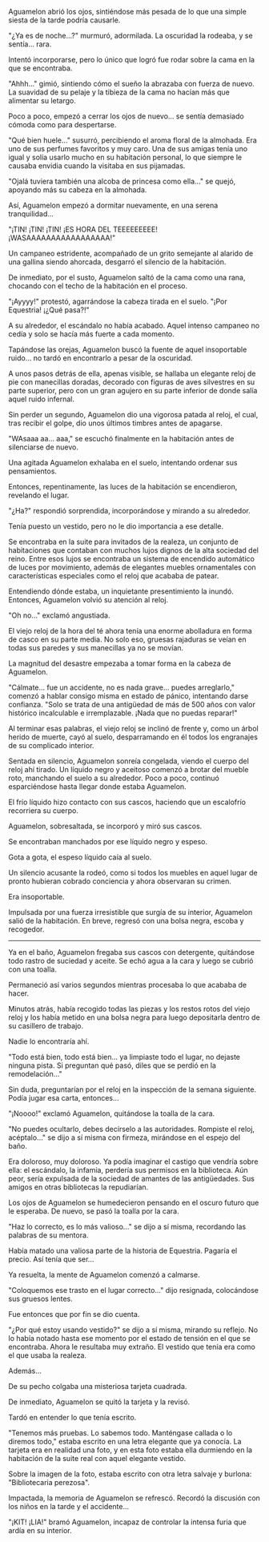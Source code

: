 Aguamelon abrió los ojos, sintiéndose más pesada de lo que una simple siesta de la tarde podría causarle.

"¿Ya es de noche...?" murmuró, adormilada. La oscuridad la rodeaba, y se sentía... rara.

Intentó incorporarse, pero lo único que logró fue rodar sobre la cama en la que se encontraba.

"Ahhh..." gimió, sintiendo cómo el sueño la abrazaba con fuerza de nuevo. La suavidad de su pelaje y la tibieza de la cama no hacían más que alimentar su letargo.

Poco a poco, empezó a cerrar los ojos de nuevo... se sentía demasiado cómoda como para despertarse.

"Qué bien huele..." susurró, percibiendo el aroma floral de la almohada. Era uno de sus perfumes favoritos y muy caro. Una de sus amigas tenía uno igual y solía usarlo mucho en su habitación personal, lo que siempre le causaba envidia cuando la visitaba en sus pijamadas.

"Ojalá tuviera también una alcoba de princesa como ella..." se quejó, apoyando más su cabeza en la almohada.

Así, Aguamelon empezó a dormitar nuevamente, en una serena tranquilidad...

"¡TIN! ¡TIN! ¡TIN! ¡ES HORA DEL TEEEEEEEEE! ¡WASAAAAAAAAAAAAAAAAA!"

Un campaneo estridente, acompañado de un grito semejante al alarido de una gallina siendo ahorcada, desgarró el silencio de la habitación.

De inmediato, por el susto, Aguamelon saltó de la cama como una rana, chocando con el techo de la habitación en el proceso.

"¡Ayyyy!" protestó, agarrándose la cabeza tirada en el suelo. "¡Por Equestria! ¡¿Qué pasa?!"

A su alrededor, el escándalo no había acabado. Aquel intenso campaneo no cedía y solo se hacía más fuerte a cada momento.

Tapándose las orejas, Aguamelon buscó la fuente de aquel insoportable ruido... no tardó en encontrarlo a pesar de la oscuridad.

A unos pasos detrás de ella, apenas visible, se hallaba un elegante reloj de pie con manecillas doradas, decorado con figuras de aves silvestres en su parte superior, pero con un gran agujero en su parte inferior de donde salía aquel ruido infernal.

Sin perder un segundo, Aguamelon dio una vigorosa patada al reloj, el cual, tras recibir el golpe, dio unos últimos timbres antes de apagarse.

"WAsaaa aa... aaa," se escuchó finalmente en la habitación antes de silenciarse de nuevo.

Una agitada Aguamelon exhalaba en el suelo, intentando ordenar sus pensamientos.

Entonces, repentinamente, las luces de la habitación se encendieron, revelando el lugar.

"¿Ha?" respondió sorprendida, incorporándose y mirando a su alrededor.

Tenía puesto un vestido, pero no le dio importancia a ese detalle.

Se encontraba en la suite para invitados de la realeza, un conjunto de habitaciones que contaban con muchos lujos dignos de la alta sociedad del reino. Entre esos lujos se encontraba un sistema de encendido automático de luces por movimiento, además de elegantes muebles ornamentales con características especiales como el reloj que acababa de patear.

Entendiendo dónde estaba, un inquietante presentimiento la inundó. Entonces, Aguamelon volvió su atención al reloj.

"Oh no..." exclamó angustiada.

El viejo reloj de la hora del té ahora tenía una enorme abolladura en forma de casco en su parte media. No solo eso, gruesas rajaduras se veían en todas sus paredes y sus manecillas ya no se movían.

La magnitud del desastre empezaba a tomar forma en la cabeza de Aguamelon.

"Cálmate... fue un accidente, no es nada grave... puedes arreglarlo," comenzó a hablar consigo misma en estado de pánico, intentando darse confianza. "Solo se trata de una antigüedad de más de 500 años con valor histórico incalculable e irremplazable. ¡Nada que no puedas reparar!"

Al terminar esas palabras, el viejo reloj se inclinó de frente y, como un árbol herido de muerte, cayó al suelo, desparramando en él todos los engranajes de su complicado interior.

Sentada en silencio, Aguamelon sonreía congelada, viendo el cuerpo del reloj ahí tirado. Un líquido negro y aceitoso comenzó a brotar del mueble roto, manchando el suelo a su alrededor. Poco a poco, continuó esparciéndose hasta llegar donde estaba Aguamelon.

El frío líquido hizo contacto con sus cascos, haciendo que un escalofrío recorriera su cuerpo.

Aguamelon, sobresaltada, se incorporó y miró sus cascos.

Se encontraban manchados por ese líquido negro y espeso.

Gota a gota, el espeso líquido caía al suelo.

Un silencio acusante la rodeó, como si todos los muebles en aquel lugar de pronto hubieran cobrado conciencia y ahora observaran su crimen.

Era insoportable.

Impulsada por una fuerza irresistible que surgía de su interior, Aguamelon salió de la habitación. En breve, regresó con una bolsa negra, escoba y recogedor.

---------------------

Ya en el baño, Aguamelon fregaba sus cascos con detergente, quitándose todo rastro de suciedad y aceite. Se echó agua a la cara y luego se cubrió con una toalla.

Permaneció así varios segundos mientras procesaba lo que acababa de hacer.

Minutos atrás, había recogido todas las piezas y los restos rotos del viejo reloj y los había metido en una bolsa negra para luego depositarla dentro de su casillero de trabajo.

Nadie lo encontraría ahí.

"Todo está bien, todo está bien... ya limpiaste todo el lugar, no dejaste ninguna pista. Si preguntan qué pasó, diles que se perdió en la remodelación..."

Sin duda, preguntarían por el reloj en la inspección de la semana siguiente. Podía jugar esa carta, entonces...

"¡Noooo!" exclamó Aguamelon, quitándose la toalla de la cara.

"No puedes ocultarlo, debes decírselo a las autoridades. Rompiste el reloj, acéptalo..." se dijo a sí misma con firmeza, mirándose en el espejo del baño.

Era doloroso, muy doloroso. Ya podía imaginar el castigo que vendría sobre ella: el escándalo, la infamia, perdería sus permisos en la biblioteca. Aún peor, sería expulsada de la sociedad de amantes de las antigüedades. Sus amigos en otras bibliotecas la repudiarían.

Los ojos de Aguamelon se humedecieron pensando en el oscuro futuro que le esperaba. De nuevo, se pasó la toalla por la cara.

"Haz lo correcto, es lo más valioso..." se dijo a sí misma, recordando las palabras de su mentora.

Había matado una valiosa parte de la historia de Equestria. Pagaría el precio. Así tenía que ser...

Ya resuelta, la mente de Aguamelon comenzó a calmarse.

"Coloquemos ese trasto en el lugar correcto..." dijo resignada, colocándose sus gruesos lentes.

Fue entonces que por fin se dio cuenta.

"¿Por qué estoy usando vestido?" se dijo a sí misma, mirando su reflejo. No lo había notado hasta ese momento por el estado de tensión en el que se encontraba. Ahora le resultaba muy extraño. El vestido que tenía era como el que usaba la realeza.

Además...

De su pecho colgaba una misteriosa tarjeta cuadrada.

De inmediato, Aguamelon se quitó la tarjeta y la revisó.

Tardó en entender lo que tenía escrito.

"Tenemos más pruebas. Lo sabemos todo. Manténgase callada o lo diremos todo," estaba escrito en una letra elegante que ya conocía. La tarjeta era en realidad una foto, y en esta foto estaba ella durmiendo en la habitación de la suite real con aquel elegante vestido.

Sobre la imagen de la foto, estaba escrito con otra letra salvaje y burlona: "Bibliotecaria perezosa".

Impactada, la memoria de Aguamelon se refrescó. Recordó la discusión con los niños en la tarde y el accidente...

"¡KIT! ¡LIA!" bramó Aguamelon, incapaz de controlar la intensa furia que ardía en su interior.